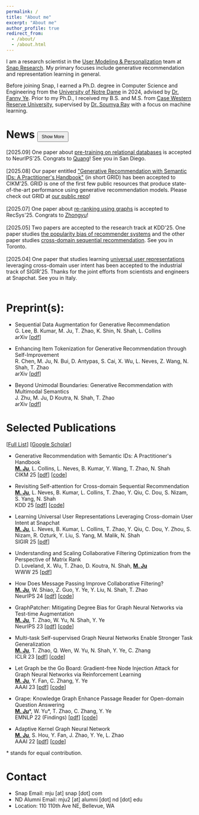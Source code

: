 ```yaml
---
permalink: /
title: "About me"
excerpt: "About me"
author_profile: true
redirect_from: 
  - /about/
  - /about.html
---
```


I am a research scientist in the [User Modeling & Personalization](https://research.snap.com/team/user-modeling-and-personalization.html) team at [Snap Research](https://research.snap.com). My primary focuses include generative recommendation and representation learning in general. 

Before joining Snap, I earned a Ph.D. degree in Computer Science and Engineering from the [University of Notre Dame](https://www.nd.edu/) in 2024, advised by [Dr. Fanny Ye](http://yes-lab.org). Prior to my Ph.D., I received my B.S. and M.S. from [Case Western Reserve University](https://case.edu), supervised by [Dr. Soumya Ray](http://engr.case.edu/ray_soumya/) with a focus on machine learning. 

<!-- I am actively seeking for talented Ph.D. students to do research related to recommendation systems and generative IR. If you are intereted in those topics and would like to collaborate with me, feel free to email me :). Our team at Snap Research also has multiple [openings](https://snap.submittable.com/submit) for reseasrch interns for 2025. -->

News <button style="font-size: 12px; padding: 5px 10px;" onclick="toggleHiddenItems()">Show More</button>
======
<div id="news-container">
  <div>[2025.09] One paper about <a href="https://arxiv.org/abs/2507.09837">pre-training on relational databases</a> is accepted to NeurIPS'25. Congrats to <a href="https://quang-truong.github.io/">Quang</a>! See you in San Diego.</div>
  <br>
  <div>[2025.08] Our paper entitled <a href="https://arxiv.org/abs/2507.22224">"Generative Recommendation with Semantic IDs: A Practitioner's Handbook"</a> (in short GRID) has been accepted to CIKM'25. GRID is one of the first few public resources that produce state-of-the-art performance using generative recommendation models. Please check out GRID at <a href="https://github.com/snap-research/GRID"> our public repo</a>!</div>
  <br>
  <div>[2025.07] One paper about <a href="https://arxiv.org/abs/2507.09969">re-ranking using graphs</a> is accepted to RecSys'25. Congrats to <a href="https://zyouyang.github.io/">Zhongyu</a>!</div>
  <br>
  <div>[2025.05] Two papers are accepted to the research track at KDD'25. One paper studies <a href="https://arxiv.org/abs/2505.11318">the popularity bias of recommender systems</a> and the other paper studies <a href="https://arxiv.org/abs/2505.21811">cross-domain sequential recommendation</a>. See you in Toronto.</div>
  <br>
  <div>[2025.04] One paper that studies learning <a href="https://arxiv.org/abs/2504.21838">universal user representations</a> leveraging cross-domain user intent has been accepted to the industrial track of SIGIR'25. Thanks for the joint efforts from scientists and engineers at Snapchat. See you in Italy.</div>
  <br>
  <div id="hidden-items" style="display: none;">
    <div>[2025.05] One paper that studies <a href="https://openreview.net/forum?id=KUphSx7PAC">backward-compatible embedding learning</a> has been accepted to ICML'25. Congrats to <a href="https://ngocbh.github.io/">Ngoc</a>!</div>
    <br>
    <div>[2025.01] Two papers about RecSys are accepted to WWW 2025 and selected as oral presentations. <a href="https://arxiv.org/abs/2410.23300">One</a> studies the learning dynamic of RecSys models from the perspective of matrix rank to accelerate the training process; <a href="https://arxiv.org/abs/2412.17245">the other</a> studies RecSys model parameter reduction using graph-based hashing methods. Congrats to <a href="https://www.donaldloveland.com/">Donald</a> and <a href="https://xinyiwu98.github.io/">Xinyi</a>!</div>
    <br>
    <div>[2024.11] I defended my Ph.D. dissertation! Thanks for the supports from my advisor and committe members Profs. Fanny Ye, Nitesh Chawla, Walter Scheirer, and Xiangliang Zhang.</div>
    <br>
    <div>[2024.09] One <a href="https://arxiv.org/abs/2404.08660">first-authored paper</a> that studies message passing for collaborative filtering has been accepted to NeurIPS'24. See you in Vancouver.</div>
    <br>
    <div>[2024.08] Part of my previous work on <a href="https://openreview.net/forum?id=1tHAZRqftM">multi-task self-suerpvised graph learning</a> has been productionized for EBR retrieval of friend recommendation. Results are published in <a href="https://arxiv.org/abs/2409.14682">this manuscript</a> at <a href="https://coda.io/@rstless-group/robustrecsys">RobustRecSysRecSys2024</a>! Thanks for joint efforts from our engineers and scientists.</div>
    <br>
    <div>[2024.03] I joined Snap Research as a research scientist.</div>
    <br>
    <div>[2023.09] One <a href="https://arxiv.org/abs/2310.00800">first-authored paper</a> about test-time augmentation for GNNs has been accepted to NeurIPS'23. See you in New Orleans.</div>
    <br>
    <!-- <div>[2023.09] I will serve as PCs for ICLR'24, WWW'24, SDM'24, and AAAI'24.</div> -->
    <!-- <div>[2023.04] I will serve as PCs for KDD'23 and NeurIPS'23.</div> -->
    <!-- <div>[2023.01] Thrilled to receive AAAI-23 student scholar. Thanks AAAI!</div> -->
    <div>[2023.01] Three papers are accepted to ICLR'23! One first-authored one studies <a href="https://openreview.net/forum?id=1tHAZRqftM">multi-task self-suerpvised graph learning</a>. The others study <a href="https://openreview.net/forum?id=fB0hRu9GZUS">large language models for QA</a> and <a href="https://openreview.net/forum?id=7jk5gWjC18M">graph adversarial learning</a>. Congrats to everyone involved!</div>
    <br>
    <div>[2022.12] I will join <a href="https://research.snap.com">Snap Research</a> as a research intern for Summar 2023, mentored by <a href="https://tzhao.io">Dr. Tong Zhao</a> and <a href="https://nshah.net">Dr. Neil Shah</a>.</div>
    <br>
    <div>[2022.11] One first-authored paper about graph adversarial attack has been accepted to AAAI'23.</div>
    <br>
    <!-- <div>[2022.10] I will serve as a PC member for WWW'23.</div> -->
    <div>[2022.10] One first-authored paper on open-domain question answering has been accepted to EMNLP'22. Big thanks to my collaborators and mentors!</div>
    <br>
    <div>[2022.10] Two amazing pre-prints are now available. One focuses on graph self-supervised learning and the other is about context generation for open-domain QA ! Please feel free to contact me if you have any comments or suggestions over the manuscripts.</div>
    <br>
    <!-- <div>[2022.08] I will serve as a PC member for AAAI'23.</div> -->
    <div>[2022.07] I have my personal website now :)</div>
    <br>
  </div>
</div>

<script>
  function toggleHiddenItems() {
    var hiddenItems = document.getElementById('hidden-items');
    var button = event.target;
    if (hiddenItems.style.display === 'none') {
      hiddenItems.style.display = 'block';
      button.textContent = 'Show Less';
    } else {
      hiddenItems.style.display = 'none';
      button.textContent = 'Show More';
    }
  }
</script>

<!-- Professional Experiences
======

* Research Scientist, [Snap Research](https://research.snap.com), Bellevue, WA, USA <br>
Focus: Recommender Systems <br>
Supervisor: [Neil Shah](https://nshah.net) <br>
March, 2024 - Present  <br>

* Research Intern, [Snap Research](https://research.snap.com), Seattle, WA, USA <br>
Focus: Efficient Graph Neural Networks for Recommender Systems <br>
Mentors: [Tong Zhao](https://tzhao.io), [Neil Shah](https://nshah.net), and [Yozen Liu](https://scholar.google.com/citations?user=i3U2JjEAAAAJ&hl=en) <br>
June - September, 2023  -->

Preprint(s):
======
* Sequential Data Augmentation for Generative Recommendation  <br>
  G. Lee, B. Kumar, M. Ju, T. Zhao, K. Shin, N. Shah, L. Collins  <br>
  arXiv \[[pdf](https://arxiv.org/abs/2509.13648)\]
  
* Enhancing Item Tokenization for Generative Recommendation through Self-Improvement  <br>
  R. Chen, M. Ju, N. Bui, D. Antypas, S. Cai, X. Wu, L. Neves, Z. Wang, N. Shah, T. Zhao  <br>
  arXiv \[[pdf](https://arxiv.org/abs/2412.17171)\]

<!-- * Heuristic Methods are Good Teachers to Distill MLPs for Graph Link Prediction   <br>
  Z. Qin, S. Zhang, M. Ju, T. Zhao, N. Shah, Y. Sun   <br>
  arXiv \[[pdf](https://arxiv.org/pdf/2504.06193)\]  -->

* Beyond Unimodal Boundaries: Generative Recommendation with Multimodal Semantics   <br>
  J. Zhu, M. Ju, D Koutra, N. Shah, T. Zhao   <br>
  arXiv \[[pdf](https://arxiv.org/pdf/2503.23333)\] 

<!-- * One Model for One Graph: A New Perspective for Pretraining with Cross-domain Graphs   <br>
  J. Liu, H. Mao, Z. Chen, W. Fan, M. Ju, T. Zhao, N. Shah, J. Tang   <br>
  arXiv \[[pdf](https://arxiv.org/pdf/2412.00315)\] 

* Harec: Hyperbolic Graph-LLM Alignment for Exploration and Exploitation in Recommender Systems   <br>
  Q. Ma, M. Yang, T. Zhao, N. Shah, R. Ying   <br>
  arXiv \[[pdf](https://arxiv.org/pdf/2411.13865)\]  -->

Selected Publications
======
\[[Full List](/publications)\] \[[Google Scholar](https://scholar.google.com/citations?hl=en&user=qNoO67AAAAAJ)\]

* Generative Recommendation with Semantic IDs: A Practitioner's Handbook <br>
  **<u>M. Ju</u>**, L. Collins, L. Neves, B. Kumar, Y. Wang, T. Zhao, N. Shah <br>
  CIKM 25 \[[pdf](https://arxiv.org/abs/2507.22224)\] \[[code](https://github.com/snap-research/GRID)\] 

* Revisiting Self-attention for Cross-domain Sequential Recommendation <br>
  **<u>M. Ju</u>**, L. Neves, B. Kumar, L. Collins, T. Zhao, Y. Qiu, C. Dou, S. Nizam, S. Yang, N. Shah <br>
  KDD 25 \[[pdf](https://arxiv.org/abs/2505.21811)\] \[[code](https://github.com/snap-research/AutoCDSR)\] 

* Learning Universal User Representations Leveraging Cross-domain User Intent at Snapchat <br>
  **<u>M. Ju</u>**, L. Neves, B. Kumar, L. Collins, T. Zhao, Y. Qiu, C. Dou, Y. Zhou, S. Nizam, R. Ozturk, Y. Liu, S. Yang, M. Malik, N. Shah <br>
  SIGIR 25 \[[pdf](https://arxiv.org/abs/2504.21838)\]

* Understanding and Scaling Collaborative Filtering Optimization from the Perspective of Matrix Rank  <br>
  D. Loveland, X. Wu, T. Zhao, D. Koutra, N. Shah, **<u>M. Ju</u>** <br>
  WWW 25 \[[pdf](https://arxiv.org/abs/2410.23300)\]

* How Does Message Passing Improve Collaborative Filtering?  <br>
  **<u>M. Ju</u>**, W. Shiao, Z. Guo, Y. Ye, Y. Liu, N. Shah, T. Zhao <br>
  NeurIPS 24 \[[pdf](https://arxiv.org/abs/2404.08660)\] \[[code](https://github.com/snap-research/Test-time-Aggregation-for-CF)\]

* GraphPatcher: Mitigating Degree Bias for Graph Neural Networks via Test-time Augmentation <br>
  **<u>M. Ju</u>**, T. Zhao, W. Yu, N. Shah, Y. Ye <br>
  NeurIPS 23 \[[pdf](../files/NeurIPS2023.pdf)\] \[[code](https://github.com/jumxglhf/GraphPatcher)\]

* Multi-task Self-supervised Graph Neural Networks Enable Stronger Task Generalization <br>
  **<u>M. Ju</u>**, T. Zhao, Q. Wen, W. Yu,  N. Shah, Y. Ye, C. Zhang <br>
  ICLR 23 \[[pdf](https://openreview.net/forum?id=1tHAZRqftM)\] \[[code](https://github.com/jumxglhf/ParetoGNN)\]

* Let Graph be the Go Board: Gradient-free Node Injection Attack for Graph Neural Networks via Reinforcement Learning <br>
  **<u>M. Ju</u>**, Y. Fan, C. Zhang, Y. Ye <br>
  AAAI 23 \[[pdf](https://arxiv.org/pdf/2211.10782.pdf)\] \[[code](https://github.com/jumxglhf/G2A2C)\]

* Grape: Knowledge Graph Enhance Passage Reader for Open-domain Question Answering <br>
  **<u>M. Ju</u>**\*, W. Yu\*, T. Zhao, C. Zhang, Y. Ye <br>
  EMNLP 22 (Findings) \[[pdf](http://arxiv.org/abs/2210.02933)\] \[[code](https://github.com/jumxglhf/GRAPE)\]

* Adaptive Kernel Graph Neural Network <br>
  **<u>M. Ju</u>**, S. Hou, Y. Fan, J. Zhao, Y. Ye, L. Zhao <br>
  AAAI 22 \[[pdf](https://www.aaai.org/AAAI22Papers/AAAI-3877.JuM.pdf)\] \[[code](https://github.com/jumxglhf/AKGNN)\]

<!-- * Dr.Emotion: Disentangled Representation Learning for Emotion Analysis on Social Media to Improve Community Resilience in the COVID-19 Era and Beyond <br>
  **<u>M. Ju</u>**, W. Song, S. Sun, Y. Ye, Y. Fan, S. Hou, K. Loparo, L. Zhao <br>
  WWW 21 \[[pdf](https://dl.acm.org/doi/abs/10.1145/3442381.3449961)\] \[[code](https://github.com/www2021DrEmotion/www2021DrEmotion)\] -->

<!-- * Heterogeneous Temporal Graph Neural Network <br>
  Y. Fan, **<u>M. Ju</u>**, C. Zhang, Y. Ye <br>
  SDM 22 \[[pdf](https://epubs.siam.org/doi/abs/10.1137/1.9781611977172.74)\] \[[code](https://github.com/YesLab-Code/HTGNN)\] -->

\* stands for equal contribution.

Contact
======

* Snap Email: mju \[at\] snap \[dot\] com
* ND Alumni Email: mju2 \[at\] alumni \[dot\] nd \[dot\] edu
* Location: 110 110th Ave NE, Bellevue, WA
